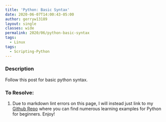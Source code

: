 ```yaml
---
title: 'Python: Basic Syntax'
date: 2020-06-07T14:00:43-05:00
author: gerryw13189
layout: single
classes: wide
permalink: 2020/06/python-basic-syntax
tags:
  - Linux
tags:
  - Scripting-Python
---
```

<!--more-->

### Description

Follow this post for basic python syntax.

### To Resolve:

1. Due to markdown lint errors on this page, I will instead just link to my [Github Repo](https://github.com/gerryw1389/python/tree/main/learning) where you can find numerous learning examples for Python for beginners. Enjoy!
